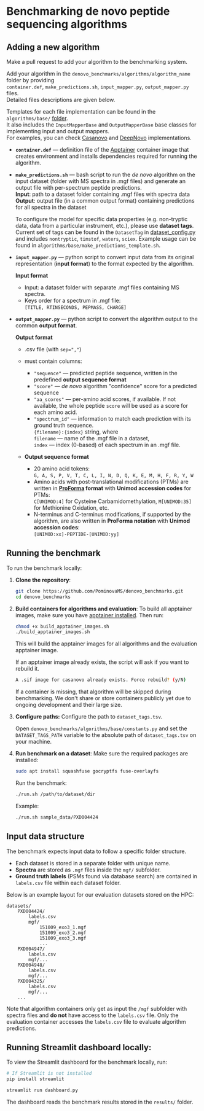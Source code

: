 # Benchmarking de novo peptide sequencing algorithms

## Adding a new algorithm

Make a pull request to add your algorithm to the benchmarking system.

Add your algorithm in the `denovo_benchmarks/algorithms/algorithm_name` folder by providing  
`container.def`, `make_predictions.sh`, `input_mapper.py`, `output_mapper.py` files.  
Detailed files descriptions are given below.  

Templates for each file implementation can be found in the 
`algorithms/base/` [folder](https://github.com/PominovaMS/denovo_benchmarks/tree/main/algorithms/base).  
It also includes the `InputMapperBase` and `OutputMapperBase` base classes for implementing input and output mappers.  
For examples, you can check 
[Casanovo](https://github.com/PominovaMS/denovo_benchmarks/tree/main/algorithms/casanovo) 
and [DeepNovo](https://github.com/PominovaMS/denovo_benchmarks/tree/main/algorithms/deepnovo) implementations. 


- **`container.def`** — definition file of the [Apptainer](https://apptainer.org/docs/user/main/definition_files.html) 
container image that creates environment and installs dependencies required for running the algorithm.
    
- **`make_predictions.sh`** — bash script to run the *de novo* algorithm on the input dataset 
(folder with MS spectra in .mgf files) and generate an output file with per-spectrum peptide predictions.  
    **Input**: path to a dataset folder containing .mgf files with spectra data  
    **Output**: output file (in a common output format) containing predictions for all spectra in the dataset

    To configure the model for specific data properties (e.g. non-tryptic data, data from a particular instrument, etc.), please use **dataset tags**. 
    Current set of tags can be found in the `DatasetTag` in [dataset_config.py](https://github.com/PominovaMS/denovo_benchmarks/blob/main/dataset_config.py) and includes `nontryptic`, `timstof`, `waters`, `sciex`.
    Example usage can be found in `algorithms/base/make_predictions_template.sh`.

- **`input_mapper.py`** — python script to convert input data 
from its original representation (**input format**) to the format expected by the algorithm.

    **Input format**
    - Input: a dataset folder with separate .mgf files containing MS spectra.
    - Keys order for a spectrum in .mgf file:  
    `[TITLE, RTINSECONDS, PEPMASS, CHARGE]`


- **`output_mapper.py`** — python script to convert the algorithm output to the common **output format**.

    **Output format**
    - .csv file (with `sep=","`)
    - must contain columns:
        - `"sequence"` — predicted peptide sequence, written in the predefined **output sequence format**
        - `"score"` — *de novo* algorithm "confidence" score for a predicted sequence
        - `"aa_scores"` — per-amino acid scores, if available. If not available, the whole peptide `score` will be used as a score for each amino acid.
        - `"spectrum_id"` — information to match each prediction with its ground truth sequence.  
            `{filename}:{index}` string, where  
            `filename` — name of the .mgf file in a dataset,  
            `index` — index (0-based) of each spectrum in an .mgf file.
        
    
    - **Output sequence format**
        - 20 amino acid tokens:  
        `G, A, S, P, V, T, C, L, I, N, D, Q, K, E, M, H, F, R, Y, W`
        - Amino acids with post-translational modifications (PTMs) are written in 
        **[ProForma](https://github.com/HUPO-PSI/ProForma/tree/master) format** with **Unimod accession codes** for PTMs:  
        `C[UNIMOD:4]` for Cysteine Carbamidomethylation, `M[UNIMOD:35]` for Methionine Oxidation, etc.
        - N-terminus and C-terminus modifications, if supported by the algorithm, are also written in **ProForma notation** with **Unimod accession codes**:  
        `[UNIMOD:xx]-PEPTIDE-[UNIMOD:yy]`


## Running the benchmark

To run the benchmark locally:

1. **Clone the repository**:
    ```bash
    git clone https://github.com/PominovaMS/denovo_benchmarks.git
    cd denovo_benchmarks
    ```

2. **Build containers for algorithms and evaluation**:
    To build all apptainer images, make sure you have [apptainer installed](https://apptainer.org/docs/user/main/quick_start.html#installation). Then run:

    ```bash
    chmod +x build_apptainer_images.sh
    ./build_apptainer_images.sh
    ```

    This will build the apptainer images for all algorithms and the evaluation apptainer image.

    If an apptainer image already exists, the script will ask if you want to rebuild it.

    ```bash
    A .sif image for casanovo already exists. Force rebuild? (y/N) 
    ```

    If a container is missing, that algorithm will be skipped during benchmarking. We don't share or store containers publicly yet due to ongoing development and their large size.

3. **Configure paths:**
    Configure the path to `dataset_tags.tsv`. 
    
    Open `denovo_benchmarks/algorithms/base/constants.py` and set the `DATASET_TAGS_PATH` variable to the absolute path of `dataset_tags.tsv` on your machine.

4. **Run benchmark on a dataset**:
    Make sure the required packages are installed:

    ```bash
    sudo apt install squashfuse gocryptfs fuse-overlayfs  
    ```

    Run the benchmark:

    ```bash
    ./run.sh /path/to/dataset/dir
    ```
    Example:
    ```bash
    ./run.sh sample_data/PXD004424
    ```


## Input data structure

The benchmark expects input data to follow a specific folder structure. 

- Each dataset is stored in a separate folder with unique name.
- **Spectra** are stored as `.mgf` files inside the `mgf/` subfolder.
- **Ground truth labels** (PSMs found via database search) are contained in `labels.csv` file within each dataset folder.

Below is an example layout for our evaluation datasets stored on the HPC:

```
datasets/
    PXD004424/
        labels.csv
        mgf/
            151009_exo3_1.mgf
            151009_exo3_2.mgf
            151009_exo3_3.mgf
            ...
    PXD004947/
        labels.csv
        mgf/...
    PXD004948/
        labels.csv
        mgf/...
    PXD004325/
        labels.csv
        mgf/...
    ...
```

Note that algorithm containers only get as input the `/mgf` subfolder with spectra files and **do not** have access to the `labels.csv` file. 
Only the evaluation container accesses the `labels.csv` file to evaluate algorithm predictions.


## Running Streamlit dashboard locally:
To view the Streamlit dashboard for the benchmark locally, run:
```bash
# If Streamlit is not installed
pip install streamlit

streamlit run dashboard.py
```

The dashboard reads the benchmark results stored in the `results/` folder.
